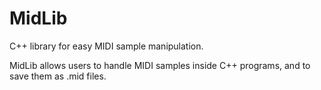 # MidLib
C++ library for easy MIDI sample manipulation.

MidLib allows users to handle MIDI samples inside C++ programs, and to save them as .mid files.
